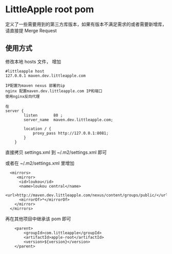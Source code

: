 # LittleApple root pom

定义了一些需要用到的第三方库版本，如果有版本不满足需求的或者需要新增库，请直接提 Merge Request

## 使用方式

修改本地 hosts 文件， 增加

```
#littleapple host
127.0.0.1 maven.dev.littleapple.com

IP配置为maven nexus 部署的ip
nginx 配置maven.dev.littleapple.com IP和端口
使用nginx反向代理

在
server {
        listen       80 ;
        server_name  maven.dev.littleapple.com;

        location / {
            proxy_pass http://127.0.0.1:8081;
        }
    }

```


直接拷贝 settings.xml 到 ~/.m2/settings.xml 即可

或者在 ~/.m2/settings.xml 里增加

```
  <mirrors>
     <mirror>
      <id>loukou</id>
      <name>loukou central</name>
      <url>http://maven.dev.littleapple.com/nexus/content/groups/public/</url>
      <mirrorOf>*</mirrorOf>
    </mirror>
  </mirrors>
```

再在其他项目中继承该 pom 即可

```
    <parent>
        <groupId>com.littleapple</groupId>
        <artifactId>apple-root</artifactId>
        <version>${version}</version>
    </parent>
```

